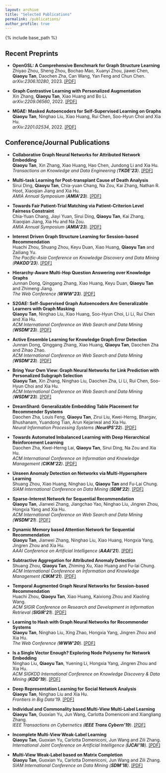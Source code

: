 ```yaml
---
layout: archive
title: "Selected Publications"
permalink: /publications/
author_profile: true
---
```


{% include base_path %}

## Recent Preprints
*   **OpenGSL: A Comprehensive Benchmark for Graph Structure Learning**
    <br>
    Zhiyao Zhou, Sheng Zhou, Bochao Mao, Xuanyi Zhou, jiawei Chen, **Qiaoyu Tan**, Daochen Zha, Can Wang, Yan Feng and Chun Chen.      
    <i>arXiv:2306.10280</i>, 2023. <a href="https://arxiv.org/pdf/2306.10280.pdf">[PDF]</a>
    
*   **Graph Contrastive Learning with Personalized Augmentation**
    <br>
    Xin Zhang, **Qiaoyu Tan**, Xiao Huang and Bo Li.      
    <i>arXiv:2209.06560</i>, 2022. <a href="https://arxiv.org/pdf/2209.06560.pdf">[PDF]</a>

*  **MGAE: Masked Autoencoders for Self-Supervised Learning on Graphs**     
 **Qiaoyu Tan**, Ninghao Liu, Xiao Huang, Rui Chen, Soo-Hyun Choi and Xia Hu.      
 <i>arXiv:2201.02534</i>, 2022. 
 <a href="https://arxiv.org/pdf/2201.02534.pdf">[PDF]</a>

## Conference/Journal Publications
*   **Collaborative Graph Neural Networks for Attributed Network Embedding**    
    **Qiaoyu Tan**, Xin Zhang, Xiao Huang, Hao Chen, Jundong Li and Xia Hu.      
    <i>Transactions on Knowledge and Data Engineering (**TKDE'23**)</i>. 
    <a href="https://arxiv.org/pdf/2307.11981.pdf">[PDF]</a>
    
*   **Multi-task Learning for Post-transplant Cause of Death Analysis**    
    Sirui Ding, **Qiaoyu Tan**, Chia-yuan Chang, Na Zou, Kai Zhang, Nathan R. Hoot, Xiaoqian Jiang and Xia Hu.      
    <i>AMIA Annual Symposium (**AMIA'23**)</i>. 
    <a href="https://arxiv.org/pdf/2304.00012.pdf">[PDF]</a>
    
*   **Towards Fair Patient-Trial Matching via Patient-Criterion Level Fairness Constraint**     
    Chia-Yuan Chang, Jiayi Yuan, Sirui Ding, **Qiaoyu Tan**, Kai Zhang, Xiaoqian Jiang, Xia Hu and Na Zou.      
    <i>AMIA Annual Symposium (**AMIA'23**)</i>. 
    <a href="https://arxiv.org/pdf/2303.13790.pdf">[PDF]</a>
    
*   **Interest Driven Graph Structure Learning for Session-based Recommendation**     
    Huachi Zhou, Shuang Zhou, Keyu Duan, Xiao Huang, **Qiaoyu Tan** and Zailiang Yu.      
    <i>The Pacific-Asia Conference on Knowledge Discovery and Data Mining (**PAKDD'23**)</i>. <a href="https://www4.comp.polyu.edu.hk/~xiaohuang/docs/Huachi_PAKDD2023.pdf">[PDF]</a>
    
*   **Hierarchy-Aware Multi-Hop Question Answering over Knowledge Graphs**     
    Junnan Dong, Qinggang Zhang, Xiao Huang, Keyu Duan, **Qiaoyu Tan** and Zhimeng Jiang.      
    <i>The Web Conference (**WWW'23**)</i>. <a href="https://www4.comp.polyu.edu.hk/~xiaohuang/docs/Junnan_theWebConf2023.pdf">[PDF]</a>
    
*   **S2GAE: Self-Supervised Graph Autoencoders Are Generalizable Learners with Graph Masking**     
    **Qiaoyu Tan**, Ninghao Liu, Xiao Huang, Soo-Hyun Choi, Li Li, Rui Chen and Xia Hu.      
    <i>ACM International Conference on Web Search and Data Mining (**WSDM'23**)</i>. <a href="https://dl.acm.org/doi/abs/10.1145/3539597.3570404">[PDF]</a>
    
*   **Active Ensemble Learning for Knowledge Graph Error Detection**     
    Junnan Dong, Qinggang Zhang, Xiao Huang, **Qiaoyu Tan**, Daochen Zha and Zihao Zhao.      
    <i>ACM International Conference on Web Search and Data Mining (**WSDM'23**)</i>. <a href="https://www4.comp.polyu.edu.hk/~xiaohuang/docs/Junnan_WSDM2023.pdf">[PDF]</a>  
    
*   **Bring Your Own View: Graph Neural Networks for Link Prediction with Personalized Subgraph Selection**     
    **Qiaoyu Tan**, Xin Zhang, Ninghao Liu, Daochen Zha, Li Li, Rui Chen, Soo-Hyun Choi and Xia Hu.      
    <i>ACM International Conference on Web Search and Data Mining (**WSDM'23**)</i>. <a href="https://arxiv.org/pdf/2212.12488.pdf">[PDF]</a>   
    
*   **DreamShard: Generalizable Embedding Table Placement for Recommender Systems**     
    Daochen Zha, Louis Feng, **Qiaoyu Tan**, Zirui Liu, Kwei-Herng, Bhargav, Bhushanam, Yuandong Tian, Arun Kejariwal and Xia Hu.      
    <i>Neural Information Processing Systems (**NeurIPS'22**)</i>. 
    <a href="https://arxiv.org/pdf/2210.02023.pdf">[PDF]</a>     
    
*   **Towards Automated Imbalanced Learning with Deep Hierarchical Reinforcement Learning**     
    Daochen Zha, Kwei-Herng Lai, **Qiaoyu Tan**, Sirui Ding, Na Zou and Xia Hu.      
    <i>ACM International Conference on Information and Knowledge Management (**CIKM'22**)</i>. <a href="https://arxiv.org/pdf/2208.12433.pdf">[PDF]</a>

*   **Unseen Anomaly Detection on Networks via Multi-Hypersphere Learning**     
    Shuang Zhou, Xiao Huang, Ninghao Liu, **Qiaoyu Tan** and Fu-Lai Chung.      
    <i>SIAM International Conference on Data Mining (**SDM'22**)</i>. <a href="https://www4.comp.polyu.edu.hk/~xiaohuang/docs/Shuang_SDM22.pdf">[PDF]</a>                  
    
*   **Sparse-Interest Network for Sequential Recommendation**        
    **Qiaoyu Tan**, Jianwei Zhang, Jiangchao Yao, Ninghao Liu, Jingren Zhou, Hongxia Yang and Xia Hu.       
    <i>ACM International Conference on Web Search and Data Mining (**WSDM'21**)</i>.  <a href="https://arxiv.org/pdf/2102.09267.pdf">[PDF]</a> 
    
*   **Dynamic Memory based Attention Network for Sequential Recommendation**        
    **Qiaoyu Tan**, Jianwei Zhang, Ninghao Liu, Xiao Huang, Hongxia Yang, Jingren Zhou and Xia Hu.       
    <i>AAAI Conference on Artificial Intelligence (**AAAI'21**)</i>. <a href="https://arxiv.org/pdf/2102.09269.pdf">[PDF]</a>
    
*   **Subtractive Aggregation for Attributed Anomaly Detection**        
    Shuang Zhou, **Qiaoyu Tan**, Zhiming Xu, Xiao Huang and Fu-lai Chung.       
    <i>ACM International Conference on Information and Knowledge Management (**CIKM'21**)</i>. 
    <a href="https://www4.comp.polyu.edu.hk/~xiaohuang/docs/Shuang_CIKM21.pdf">[PDF]</a>
    
*   **Temporal Augmented Graph Neural Networks for Session-based Recommendation**          
    Huachi Zhou, **Qiaoyu Tan**, Xiao Huang, Kaixiong Zhou and Xiaoling Wang.       
    <i>ACM SIGIR Conference on Research and Development in Information Retrieval (**SIGIR'21**)</i>. <a href="https://www4.comp.polyu.edu.hk/~xiaohuang/docs/Huachi_sigir2021.pdf">[PDF]</a> 
    
*   **Learning to Hash with Graph Neural Networks for Recommender Systems**        
    **Qiaoyu Tan**, Ninghao Liu, Xing Zhao, Hongxia Yang, Jingren Zhou and Xia Hu.       
    <i>The Web Conference (**WWW'20**)</i>. <a href="https://arxiv.org/pdf/2003.01917.pdf">[PDF]</a>
    
*   **Is a Single Vector Enough? Exploring Node Polysemy for Network Embedding**        
    Ninghao Liu, **Qiaoyu Tan**, Yuening Li, Hongxia Yang, Jingren Zhou and Xia Hu.       
    <i>ACM SIGKDD International Conference on Knowledge Discovery \& Data Mining (**KDD'19**)</i>. <a href="https://arxiv.org/pdf/1905.10668.pdf">[PDF]</a>  
    
*   **Deep Representation Learning for Social Network Analysis**        
    **Qiaoyu Tan**, Ninghao Liu and Xia Hu.       
    <i>Frontiers in Big Data'19</i>. <a href="https://arxiv.org/pdf/1904.08547.pdf">[PDF]</a>   
     
*   **Individual and Commonality based Multi-View Multi-Label Learning**        
    **Qiaoyu Tan**, Guoxian Yu, Jun Wang, Carlotta Domeniconi and Xiangliang Zhang.       
    <i>IEEE Transactions on Cybernetics (**IEEE Trans Cybern'19**)</i>. <a href="https://ieeexplore.ieee.org/document/8906215">[PDF]</a>
   
*   **Incomplete Multi-View Weak-Label Learning**     
    **Qiaoyu Tan**, Guoxian Yu, Carlotta Domeniconi, Jun Wang and Zili Zhang.        
    <i>International Joint Conference on Artificial Intelligence (**IJCAI'18**)</i>. <a href="https://www.ijcai.org/proceedings/2018/0375.pdf">[PDF]</a>
      
*   **Multi-View Weak-Label based on Matrix Completion**     
    **Qiaoyu Tan**, Guoxian Yu, Carlotta Domeniconi, Jun Wang and Zili Zhang.        
    <i>SIAM International Conference on Data Mining (**SDM'18**)</i>. <a href="https://cs.gmu.edu/~carlotta/publications/McWL.pdf">[PDF]</a>
    

